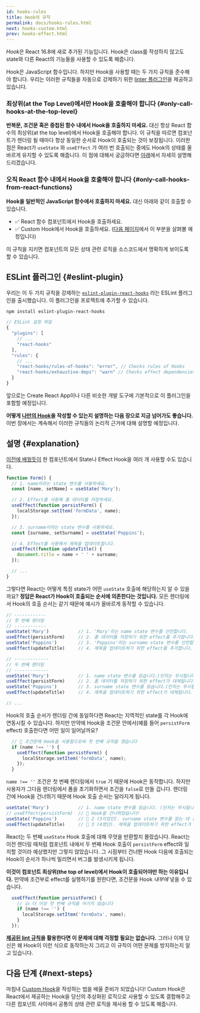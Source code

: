 ```yaml
---
id: hooks-rules
title: Hook의 규칙
permalink: docs/hooks-rules.html
next: hooks-custom.html
prev: hooks-effect.html
---
```


*Hook*은 React 16.8에 새로 추가된 기능입니다. Hook은 class를 작성하지 않고도 state와 다른 React의 기능들을 사용할 수 있도록 해줍니다.

Hook은 JavaScript 함수입니다. 하지만 Hook을 사용할 때는 두 가지 규칙을 준수해야 합니다. 우리는 이러한 규칙들을 자동으로 강제하기 위한 [linter 플러그인](https://www.npmjs.com/package/eslint-plugin-react-hooks)을 제공하고 있습니다.

### 최상위(at the Top Level)에서만 Hook을 호출해야 합니다 {#only-call-hooks-at-the-top-level}

**반복문, 조건문 혹은 중첩된 함수 내에서 Hook을 호출하지 마세요.** 대신 항상 React 함수의 최상위(at the top level)에서 Hook을 호출해야 합니다. 이 규칙을 따르면 컴포넌트가 렌더링 될 때마다 항상 동일한 순서로 Hook이 호출되는 것이 보장됩니다. 이러한 점은 React가  `useState` 와 `useEffect` 가 여러 번 호출되는 중에도 Hook의 상태를 올바르게 유지할 수 있도록 해줍니다. 이 점에 대해서 궁금하다면 [아래](#explanation)에서 자세히 설명해 드리겠습니다.

### 오직 React 함수 내에서 Hook을 호출해야 합니다 {#only-call-hooks-from-react-functions}

**Hook을 일반적인 JavaScript 함수에서 호출하지 마세요.** 대신 아래와 같이 호출할 수 있습니다.

* ✅ React 함수 컴포넌트에서 Hook을 호출하세요.
* ✅ Custom Hook에서 Hook을 호출하세요. ([다음 페이지](/docs/hooks-custom.html)에서 이 부분을 살펴볼 예정입니다)

이 규칙을 지키면 컴포넌트의 모든 상태 관련 로직을 소스코드에서 명확하게 보이도록 할 수 있습니다.

## ESLint 플러그인 {#eslint-plugin}

우리는 이 두 가지 규칙을 강제하는 [`eslint-plugin-react-hooks`](https://www.npmjs.com/package/eslint-plugin-react-hooks)  라는 ESLint 플러그인을 출시했습니다. 이 플러그인을 프로젝트에 추가할 수 있습니다.

```bash
npm install eslint-plugin-react-hooks
```

```js
// ESLint 설정 파일
{
  "plugins": [
    // ...
    "react-hooks"
  ],
  "rules": {
    // ...
    "react-hooks/rules-of-hooks": "error", // Checks rules of Hooks
    "react-hooks/exhaustive-deps": "warn" // Checks effect dependencies
  }
}
```

앞으로는 Create React App이나 다른 비슷한 개발 도구에 기본적으로 이 플러그인을 포함할 예정입니다.

**어떻게 [나만의 Hook](/docs/hooks-custom.html)을 작성할 수 있는지 설명하는 다음 장으로 지금 넘어가도 좋습니다.** 이번 장에서는 계속해서 이러한 규칙들의 논리적 근거에 대해 설명할 예정입니다.

## 설명 {#explanation}

[이전에 배웠듯이](/docs/hooks-state.html#tip-using-multiple-state-variables) 한 컴포넌트에서 State나 Effect Hook을 여러 개 사용할 수도 있습니다.

```js
function Form() {
  // 1. name이라는 state 변수를 사용하세요.
  const [name, setName] = useState('Mary');

  // 2. Effect를 사용해 폼 데이터를 저장하세요.
  useEffect(function persistForm() {
    localStorage.setItem('formData', name);
  });

  // 3. surname이라는 state 변수를 사용하세요.
  const [surname, setSurname] = useState('Poppins');

  // 4. Effect를 사용해서 제목을 업데이트합니다.
  useEffect(function updateTitle() {
    document.title = name + ' ' + surname;
  });

  // ...
}
```

그렇다면 React는 어떻게 특정 state가 어떤 `useState` 호출에 해당하는지 알 수 있을까요? **정답은 React가 Hook이 호출되는 순서에 의존한다는 것입니다.** 모든 렌더링에서 Hook의 호출 순서는 같기 때문에 예시가 올바르게 동작할 수 있습니다.

```js
// ------------
// 첫 번째 렌더링
// ------------
useState('Mary')           // 1. 'Mary'라는 name state 변수를 선언합니다.
useEffect(persistForm)     // 2. 폼 데이터를 저장하기 위한 effect를 추가합니다.
useState('Poppins')        // 3. 'Poppins'라는 surname state 변수를 선언합니다.
useEffect(updateTitle)     // 4. 제목을 업데이트하기 위한 effect를 추가합니다.

// -------------
// 두 번째 렌더링
// -------------
useState('Mary')           // 1. name state 변수를 읽습니다.(인자는 무시됩니다)
useEffect(persistForm)     // 2. 폼 데이터를 저장하기 위한 effect가 대체됩니다.
useState('Poppins')        // 3. surname state 변수를 읽습니다.(인자는 무시됩니다)
useEffect(updateTitle)     // 4. 제목을 업데이트하기 위한 effect가 대체됩니다.

// ...
```

Hook의 호출 순서가 렌더링 간에 동일하다면 React는 지역적인 state를 각 Hook에 연동시킬 수 있습니다. 하지만 만약에 Hook을 조건문 안에서(예를 들어 `persistForm` effect) 호출한다면 어떤 일이 일어날까요?

```js
  // 🔴 조건문에 Hook을 사용함으로써 첫 번째 규칙을 깼습니다
  if (name !== '') {
    useEffect(function persistForm() {
      localStorage.setItem('formData', name);
    });
  }
```

 `name !== ''` 조건은 첫 번째 렌더링에서 `true` 기 때문에 Hook은 동작합니다. 하지만 사용자가 그다음 렌더링에서 폼을 초기화하면서 조건을 `false`로 만들 겁니다. 렌더링 간에 Hook을 건너뛰기 때문에  Hook 호출 순서는 달라지게 됩니다. 

```js
useState('Mary')           // 1. name state 변수를 읽습니다. (인자는 무시됩니다)
// useEffect(persistForm)  // 🔴 Hook을 건너뛰었습니다!
useState('Poppins')        // 🔴 2 (3이었던). surname state 변수를 읽는 데 실패했습니다.
useEffect(updateTitle)     // 🔴 3 (4였던). 제목을 업데이트하기 위한 effect가 대체되는 데 실패했습니다.
```

React는 두 번째 `useState` Hook 호출에 대해 무엇을 반환할지 몰랐습니다. React는 이전 렌더링 때처럼 컴포넌트 내에서 두 번째 Hook 호출이 `persistForm` effect와 일치할 것이라 예상했지만 그렇지 않았습니다. 그 시점부터 건너뛴 Hook 다음에 호출되는 Hook이 순서가 하나씩 밀리면서 버그를 발생시키게 됩니다. 

**이것이 컴포넌트 최상위(the top of level)에서 Hook이 호출되어야만 하는 이유입니다.** 만약에 조건부로 effect를 실행하기를 원한다면, 조건문을 Hook *내부에* 넣을 수 있습니다.

```js
  useEffect(function persistForm() {
    // 👍 더 이상 첫 번째 규칙을 어기지 않습니다
    if (name !== '') {
      localStorage.setItem('formData', name);
    }
  });
```

**[제공된 lint 규칙](https://www.npmjs.com/package/eslint-plugin-react-hooks)을 활용한다면 이 문제에 대해 걱정할 필요는 없습니다.** 그러나 이제 당신은 왜 Hook이 이런 식으로 동작하는지 그리고 이 규칙이 어떤 문제를 방지하는지 알고 있습니다.

## 다음 단계 {#next-steps}

마침내 [Custom Hook](/docs/hooks-custom.html)을 작성하는 법을 배울 준비가 되었습니다! Custom Hook은 React에서 제공하는 Hook을 당신의 추상화된 로직으로 사용할 수 있도록 결합해주고 다른 컴포넌트 사이에서 공통의 상태 관련 로직을 재사용 할 수 있도록 해줍니다. 